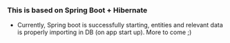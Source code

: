### This is based on Spring Boot + Hibernate ###

- Currently, Spring boot is successfully starting, entities and relevant data is properly importing in DB (on app start up). More to come ;) 